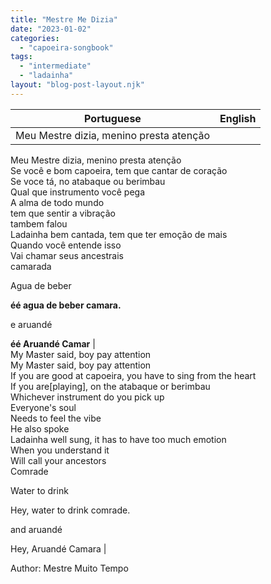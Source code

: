 ```yaml
---
title: "Mestre Me Dizia"
date: "2023-01-02"
categories: 
  - "capoeira-songbook"
tags: 
  - "intermediate"
  - "ladainha"
layout: "blog-post-layout.njk"
---
```


| Portuguese | English |
| --- | --- |
| Meu Mestre dizia, menino presta atenção  
Meu Mestre dizia, menino presta atenção  
Se você e bom capoeira, tem que cantar de coração  
Se voce tá, no atabaque ou berimbau  
Qual que instrumento você pega  
A alma de todo mundo  
tem que sentir a vibração  
tambem falou  
Ladainha bem cantada, tem que ter emoção de mais  
Quando você entende isso  
Vai chamar seus ancestrais  
camarada  
  
Agua de beber  
  
**éé agua de beber camara.**  
  
e aruandé  
  
**éé Aruandé Camar** |   
My Master said, boy pay attention  
My Master said, boy pay attention  
If you are good at capoeira, you have to sing from the heart  
If you are\[playing\], on the atabaque or berimbau  
Whichever instrument do you pick up  
Everyone's soul  
Needs to feel the vibe  
He also spoke  
Ladainha well sung, it has to have too much emotion  
When you understand it  
Will call your ancestors  
Comrade  
  
Water to drink  
  
Hey, water to drink comrade.  
  
and aruandé  
  
Hey, Aruandé Camara |

<figcaption>

Author: Mestre Muito Tempo

</figcaption>
